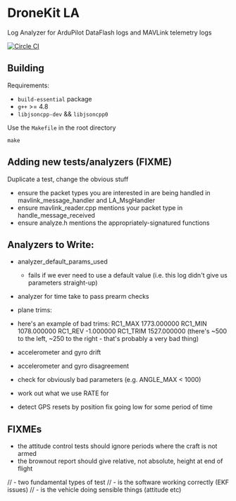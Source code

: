 # DroneKit LA

Log Analyzer for ArduPilot DataFlash logs and MAVLink telemetry logs

[![Circle CI](https://circleci.com/gh/dronekit/dronekit-la/tree/master.svg?style=svg)](https://circleci.com/gh/dronekit/dronekit-la/tree/master)


## Building

Requirements:
- `build-essential` package
- `g++` >= 4.8
- `libjsoncpp-dev` && `libjsoncpp0`

Use the `Makefile` in the root directory

```
make
```

## Adding new tests/analyzers (FIXME)

Duplicate a test, change the obvious stuff
 - ensure the packet types you are interested in are being handled in mavlink_message_handler and LA_MsgHandler
 - ensure mavlink_reader.cpp mentions your packet type in handle_message_received
 - ensure analyze.h mentions the appropriately-signatured functions


## Analyzers to Write:
 - analyzer_default_params_used
   - fails if we ever need to use a default value (i.e. this log didn't give us parameters straight-up)
 - analyzer for time take to pass prearm checks
 - plane trims:
  - here's an example of bad trims:
RC1_MAX 1773.000000
RC1_MIN 1078.000000
RC1_REV -1.000000
RC1_TRIM 1527.000000
 (there's ~500 to the left, ~250 to the right - that's probably a very bad thing)

 - accelerometer and gyro drift
 - accelerometer and gyro disagreement
 - check for obviously bad parameters (e.g. ANGLE_MAX < 1000)

 - work out what we use RATE for

 - detect GPS resets by position fix going low for some period of time

## FIXMEs
 - the attitude control tests should ignore periods where the craft is not armed
 - the brownout report should give relative, not absolute, height at end of flight
 
    


// - two fundamental types of test
//  - is the software working correctly (EKF issues)
//  - is the vehicle doing sensible things (attitude etc)
